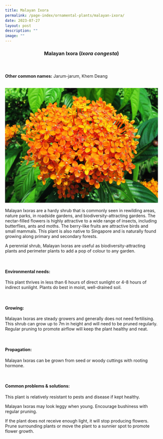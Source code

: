 ```yaml
---
title: Malayan Ixora
permalink: /page-index/ornamental-plants/malayan-ixora/
date: 2023-07-27
layout: post
description: ""
image: ""
---
```

<header> 
	<h3>Malayan Ixora (<em>Ixora congesta</em>)</h3> 
</header> 
 
<section> 
	<p><strong>Other common names:</strong> Jarum-jarum, Khem Deang</p> 
	<br> 
</section> 
 
<section>
	<img title="Malayan Ixora flowers tightly clustered together. photo by Victoria Lim." src="/images/Plants/malayanixora%20(1)_victorialim.jpg">
	<p>Malayan Ixoras are a hardy shrub that is commonly seen in rewilding areas, nature parks, in roadside gardens, and biodiversity-attracting gardens. The nectar-filled flowers is highly attractive to a wide range of insects, including butterflies, ants and moths. The berry-like fruits are attractive birds and small mammals. This plant is also native to Singapore and is naturally found growing along primary and secondary forests.</p>
	<p>A perennial shrub, Malayan Ixoras are useful as biodiversity-attracting plants and perimeter plants to add a pop of colour to any garden.</p>
	 <br> 
</section> 
 
<section> 
  <h4>Environmental needs:</h4> 
    	<p>This plant thrives in less than 6 hours of direct sunlight or 4-8 hours of indirect sunlight. Plants do best in moist, well-drained soil.</p> 
	<br>
</section>

<section> 
  <h4>Growing:</h4> 
		<p>Malayan Ixoras are steady growers and generally does not need fertilising. This shrub can grow up to 7m in height and will need to be pruned regularly. Regular pruning to promote airflow will keep the plant healthy and neat.</p> 
	<br> 
</section> 

<section> 
  <h4>Propagation:</h4> 
		<p>Malayan Ixoras can be grown from seed or woody cuttings with rooting hormone.</p> 
	<br> 
</section> 
 
<section> 
  <h4>Common problems &amp; solutions:</h4> 
		<p>This plant is relatively resistant to pests and disease if kept healthy.</p>
		<p>Malayan Ixoras may look leggy when young. Encourage bushiness with regular pruning.</p>
		<p>If the plant does not receive enough light, it will stop producing flowers. Prune surrounding plants or move the plant to a sunnier spot to promote flower growth.</p>
	<br> 
</section>